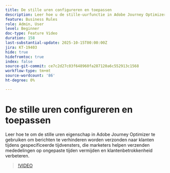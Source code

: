 ```yaml
---
title: De stille uren configureren en toepassen
description: Leer hoe u de stille-uurfunctie in Adobe Journey Optimizer gebruikt om te voorkomen dat berichten (SMS, e-mail, push, WhatsApp) tijdens bepaalde tijdvensters naar klanten worden verzonden, zodat marketers geen communicatie op ongeschikte tijden verzenden en de betrokkenheid van klanten verbeteren.
feature: Business Rules
role: Admin, User
level: Beginner
doc-type: Feature Video
duration: 158
last-substantial-update: 2025-10-15T00:00:00Z
jira: KT-19403
hide: true
hidefromtoc: true
index: false
source-git-commit: ce7c2d27c03f648960fa287120a6c552913c1568
workflow-type: tm+mt
source-wordcount: '86'
ht-degree: 0%

---
```



# De stille uren configureren en toepassen

Leer hoe te om de stille uren eigenschap in Adobe Journey Optimizer te gebruiken om berichten te verhinderen worden verzonden naar klanten tijdens gespecificeerde tijdvensters, die marketers helpen verzenden mededelingen op ongepaste tijden vermijden en klantenbetrokkenheid verbeteren.

>[!VIDEO](https://video.tv.adobe.com/v/3475858/?captions=dut&learn=on&enablevpops)
